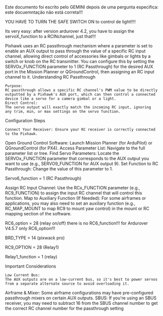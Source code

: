 Este documento foi escrito pelo GEMINI depois de uma pergunta especifica: este docuemntação não está correta!!!

YOU HAVE TO TURN THE SAFE SWITCH ON to control de light!!!!

Its very easy: after version ardurover 4.2, you have to assign the servoX_function to a RCINchannel, just that!!!


Pixhawk uses an RC passthrough mechanism where a parameter is set to enable an AUX output to pass through the value of a specific RC input channel, allowing direct control of accessories like gimbals or lights by a switch or knob on the RC transmitter. You can configure this by setting the SERVOx_FUNCTION parameter to 1 (RC Passthrough) for the desired AUX port in the Mission Planner or QGroundControl, then assigning an RC input channel to it. 
Understanding RC Passthrough 

    Purpose:
    RC passthrough allows a specific RC channel's PWM value to be directly outputted by a Pixhawk's AUX port, which can then control a connected device like a servo for a camera gimbal or a light.
    Direct Control:
    The servo output will exactly match the incoming RC input, ignoring any trim, min, or max settings on the servo function. 

Configuration Steps

    Connect Your Receiver: Ensure your RC receiver is correctly connected to the Pixhawk. 

Open Ground Control Software: Launch Mission Planner (for ArduPilot) or QGroundControl (for PX4). 
Access Parameter List: Navigate to the full parameter list or tree. 
Find Servo Parameters: Locate the SERVOx_FUNCTION parameter that corresponds to the AUX output you want to use (e.g., SERVO9_FUNCTION for AUX output 9). 
Set Function to RC Passthrough: Change the value of this parameter to 1. 

Servo6_function = 1 (RC Passthrough) 

Assign RC Input Channel: Use the RCx_FUNCTION parameter (e.g., RC9_FUNCTION) to assign the input RC channel that will control this function. 
Map to Auxiliary Function (If Needed): For some airframes or applications, you may also need to set an auxiliary function (e.g., RC_MAP_MOUNT to map RC9 to mount yaw control) in the mount or RC mapping section of the software.

RC6_option = 28 (relay on/off) there is no RC6_function!!! for Ardurover V4.5.7 only RC6_option!!!

BRD_TYPE = 14 (pixwack pro)

RC9_OPTION = 28 (Relay1)

Relay1_function = 1 (relay)

Important Considerations

    Low Current Bus:
    The AUX outputs are on a low-current bus, so it's best to power servos from a separate alternate source to avoid overloading it. 

Airframe & Mixer:
Some airframe configurations may have pre-configured passthrough mixers on certain AUX outputs. 
SBUS:
If you're using an SBUS receiver, you may need to subtract 16 from the SBUS channel number to get the correct RC channel number for the passthrough setting
